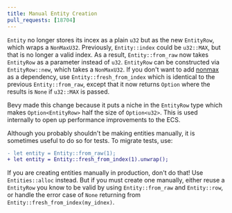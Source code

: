 ```yaml
---
title: Manual Entity Creation
pull_requests: [18704]
---
```


`Entity` no longer stores its incex as a plain `u32` but as the new `EntityRow`, which wraps a `NonMaxU32`. Previously, `Entity::index` could be `u32::MAX`, but that is no longer a valid index. As a result, `Entity::from_raw` now takes `EntityRow` as a parameter instead of `u32`. `EntityRow` can be constructed via `EntityRow::new`, which takes a `NonMaxU32`. If you don't want to add [nonmax](https://docs.rs/nonmax/latest/nonmax/) as a dependency, use `Entity::fresh_from_index` which is identical to the previous `Entity::from_raw`, except that it now returns `Option` where the results is `None` if `u32::MAX` is passed.

Bevy made this change because it puts a niche in the `EntityRow` type which makes `Option<EntityRow>` half the size of `Option<u32>`. This is used internally to open up performance improvements to the ECS.

Although you probably shouldn't be making entities manually, it is sometimes useful to do so for tests. To migrate tests, use:

```diff
- let entity = Entity::from_raw(1);
+ let entity = Entity::fresh_from_index(1).unwrap();
```

If you are creating entities manually in production, don't do that! Use `Entities::alloc` instead. But if you must create one manually, either reuse a `EntityRow` you know to be valid by using `Entity::from_raw` and `Entity::row`, or handle the error case of `None` returning from `Entity::fresh_from_index(my_idnex)`.
